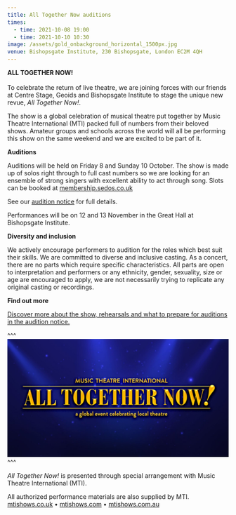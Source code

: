```yaml
---
title: All Together Now auditions
times:
  - time: 2021-10-08 19:00
  - time: 2021-10-10 10:30
image: /assets/gold_onbackground_horizontal_1500px.jpg
venue: Bishopsgate Institute, 230 Bishopsgate, London EC2M 4QH
---
```

**ALL TOGETHER NOW!**\
\
To celebrate the return of live theatre, we are joining forces with our friends at Centre Stage, Geoids and Bishopsgate Institute to stage the unique new revue, *All Together Now!*.

The show is a global celebration of musical theatre put together by Music Theatre International (MTI) packed full of numbers from their beloved shows. Amateur groups and schools across the world will all be performing this show on the same weekend and we are excited to be part of it.

**Auditions**

Auditions will be held on Friday 8 and Sunday 10 October. The show is made up of solos right through to full cast numbers so we are looking for an ensemble of strong singers with excellent ability to act through song. Slots can be booked at [membership.sedos.co.uk](http://membership.sedos.co.uk/)

See our [audition notice](https://docs.google.com/document/d/1pSEUex-eKejCAzho10dR8vs73MUqpgkErZ7lensyQtg/edit) for full details.

Performances will be on 12 and 13 November in the Great Hall at Bishopsgate Institute.

**Diversity and inclusion**

We actively encourage performers to audition for the roles which best suit their skills. We are committed to diverse and inclusive casting. As a concert, there are no parts which require specific characteristics. All parts are open to interpretation and performers or any ethnicity, gender, sexuality, size or age are encouraged to apply, we are not necessarily trying to replicate any original casting or recordings.

**Find out more**

[Discover more about the show, rehearsals and what to prepare for auditions in the audition notice.](https://docs.google.com/document/d/1pSEUex-eKejCAzho10dR8vs73MUqpgkErZ7lensyQtg/edit)

^^^
![](/assets/gold_onbackground_horizontal_1500px.jpg)
^^^

*All Together Now!* is presented through special arrangement with Music Theatre International (MTI).

All authorized performance materials are also supplied by MTI.\
[mtishows.co.uk](https://www.mtishows.co.uk) • [mtishows.com](https://www.mtishows.com) • [mtishows.com.au](https://www.mtishows.com.au)
